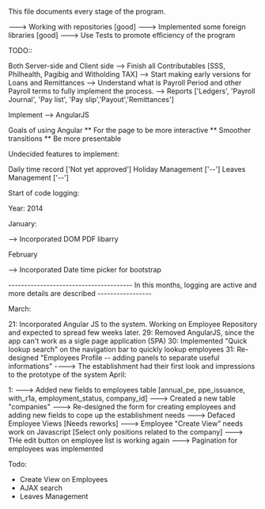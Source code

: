 This file documents every stage of the program. 

---> Working with repositories [good]
---> Implemented some foreign libraries [good]
---> Use Tests to promote efficiency of the program


TODO::

Both Server-side and Client side
--> Finish all Contributables [SSS, Philhealth, Pagibig and Witholding TAX]
--> Start making early versions for Loans and Remittances
--> Understand what is Payroll Period and other Payroll terms to fully implement the process.
--> Reports ['Ledgers', 'Payroll Journal', 'Pay list', 'Pay slip','Payout','Remittances']


Implement --> AngularJS

 Goals of using Angular
** For the page to be more interactive
** Smoother transitions
** Be more presentable



Undecided features to implement:

Daily time record ['Not yet approved']
Holiday Management ['--']
Leaves Management ['--']




Start of code logging:

Year: 2014

January:

--> Incorporated DOM PDF libarry

February

--> Incorporated Date time picker for bootstrap

--------------------------------------- In this months, logging are active and more details are described -----------------

March:

21: Incorporated Angular JS to the system. Working on Employee Repository and expected to spread few weeks later.
29: Removed AngularJS, since the app can't work as a sigle page application (SPA)
30: Implemented "Quick lookup search" on the navigation bar to quickly lookup employees
31: Re-designed "Employees Profile -- adding panels to separate useful informations"
    ----> The establishment had their first look and impressions to the prototype of the system
April:

1: ---> Added new fields to employees table [annual_pe, ppe_issuance, with_r1a, employment_status, company_id]
   ---> Created a new table "companies"
   ---> Re-designed the form for creating employees and adding new fields to cope up the establishment needs
   ---> Defaced Employee Views [Needs reworks]
   ---> Employee "Create View" needs work on Javascript [Select only positions related to the company]
   ---> THe edit button on employee list is working again
   ---> Pagination for employees was implemented

Todo: 

- Create View on Employees
- AJAX search
- Leaves Management